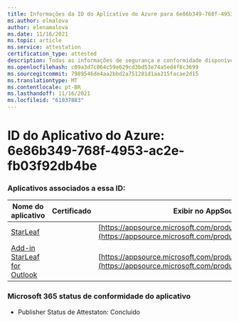```yaml
---
title: Informações da ID do Aplicativo do Azure para 6e86b349-768f-4953-ac2e-fb03f92db4be
ms.author: elmalova
author: elenamalova
ms.date: 11/16/2021
ms.topic: article
ms.service: attestation
certification_type: attested
description: Todas as informações de segurança e conformidade disponíveis para 6e86b349-768f-4953-ac2e-fb03f92db4be.
ms.openlocfilehash: c09a3d7c064c59e629cd3bd53e74a5ed4f8c3699
ms.sourcegitcommit: 7989546de4aa2bbd2a751281d1aa215facae2d15
ms.translationtype: MT
ms.contentlocale: pt-BR
ms.lasthandoff: 11/16/2021
ms.locfileid: "61037883"
---
```

# <a name="azure-app-id-6e86b349-768f-4953-ac2e-fb03f92db4be"></a>ID do Aplicativo do Azure: 6e86b349-768f-4953-ac2e-fb03f92db4be


### <a name="apps-associated-with-this-id"></a>Aplicativos associados a essa ID:
| **Nome do aplicativo** | **Certificado** | **Exibir no AppSource** |
|--------------|---------------|-----------------------|
| [StarLeaf](https://docs.microsoft.com/microsoft-365-app-certification/forward/WA200000185) |  | [https://appsource.microsoft.com/product/office/WA200000185](https://appsource.microsoft.com/product/office/WA200000185) |
| [Add-in StarLeaf for Outlook](https://docs.microsoft.com/microsoft-365-app-certification/forward/WA104381343) |  | [https://appsource.microsoft.com/product/office/WA104381343](https://appsource.microsoft.com/product/office/WA104381343) |

### <a name="microsoft-365-app-compliance-status"></a>Microsoft 365 status de conformidade do aplicativo
- Publisher Status de Attestaton: Concluído
